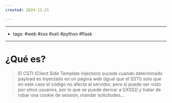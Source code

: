 ```yaml
---
created: 2024-12-21

---
```

------
- tags: #web #xss #ssti #python #flask 
-----------
# ¿Qué es?

> El CSTI (Client Side Template Injection) sucede cuando determinado payload es inyectado en un página web (igual que el SSTI) solo que en este caso el código no afecta al servidor, pero si puede ser visto por otros usuarios, por lo que se puede derivar a [[XSS]] y tratar de robar una cookie de session, mandar solicitudes...




